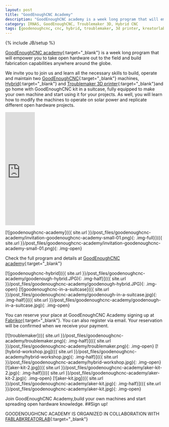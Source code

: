 ```yaml
---
layout: post
title: "GoodEnoughCNC Academy"
description: "GoodEnoughCNC academy is a week long program that will empower you to take open hardware out to the field and build fabrication capabilities anywhere around the globe."
category: IRNAS, GoodEnoughCNC, Troublemaker 3D, Hybrid CNC
tags: [goodenoughcnc, cnc, hybrid, troublemaker, 3d printer, kreatorlab, making, academy]
---
```

{% include JB/setup %}

[GoodEnoughCNC academy](http://goodenoughcnc.eu/academy/){:target="_blank"} is a week long program that will empower you to take open hardware out to the field and build fabrication capabilities anywhere around the globe.

We invite you to join us and learn all the necessary skills to build, operate and maintain two [GoodEnoughCNC](http://goodenoughcnc.eu/){:target="_blank"} machines, [Hybrid](http://goodenoughcnc.eu/hybrid-cnc/){:target="_blank"} and [Troublemaker 3D printer](http://goodenoughcnc.eu/troublemaker-3d/){:target="_blank"}and go home with GoodEnoughCNC kit in a suitcase, fully equipped to make your own machine and start using it for your projects. As well, you will learn how to modify the machines to operate on solar power and replicate different open hardware projects.

<iframe width="94,5%" height="360px" src="https://www.youtube.com/embed/cwCS9VH-KOQ" frameborder="0" allowfullscreen></iframe>

[![goodenoughcnc-academy]({{ site.url }}/post_files/goodenoughcnc-academy/invitation-goodenoughcnc-academy-small-01.png){: .img-full}]({{ site.url }}/post_files/goodenoughcnc-academy/invitation-goodenoughcnc-academy-small-01.png){: .img-open}

Check the full program and details at [GoodEnoughCNC academy](http://goodenoughcnc.eu/academy/){:target="_blank"}

[![goodenoughcnc-hybrid]({{ site.url }}/post_files/goodenoughcnc-academy/goodenough-hybrid.JPG){: .img-half}]({{ site.url }}/post_files/goodenoughcnc-academy/goodenough-hybrid.JPG){: .img-open}
[![goodenoughcnc-in-a-suitcase]({{ site.url }}/post_files/goodenoughcnc-academy/goodenough-in-a-suitcase.jpg){: .img-half}]({{ site.url }}/post_files/goodenoughcnc-academy/goodenough-in-a-suitcase.jpg){: .img-open}

You can reserve your place at GoodEnoughCNC Academy signing up at [Fabrikor](http://fabrikor.eu/goodenoughcnc/goodenoughcnc-academy){:target="_blank"}. You can also register via email. Your reservation will be confirmed when we receive your payment.

[![troublemaker]({{ site.url }}/post_files/goodenoughcnc-academy/troublemaker.png){: .img-half}]({{ site.url }}/post_files/goodenoughcnc-academy/troublemaker.png){: .img-open}
[![hybrid-workshop.jpg]({{ site.url }}/post_files/goodenoughcnc-academy/hybrid-workshop.jpg){: .img-half}]({{ site.url }}/post_files/goodenoughcnc-academy/hybrid-workshop.jpg){: .img-open}
[![aker-kit-2.jpg]({{ site.url }}/post_files/goodenoughcnc-academy/aker-kit-2.jpg){: .img-half}]({{ site.url }}/post_files/goodenoughcnc-academy/aker-kit-2.jpg){: .img-open}
[![aker-kit.jpg]({{ site.url }}/post_files/goodenoughcnc-academy/aker-kit.jpg){: .img-half}]({{ site.url }}/post_files/goodenoughcnc-academy/aker-kit.jpg){: .img-open}

Join GoodEnoughCNC Academy,build your own machines and start spreading open hardware knowledge.
##Sign up!

GOODENOUGHCNC ACADEMY IS ORGANIZED IN COLLABORATION WITH [FABLABKREATORLAB](http://www.kreatorlab.si/){:target="_blank"}

